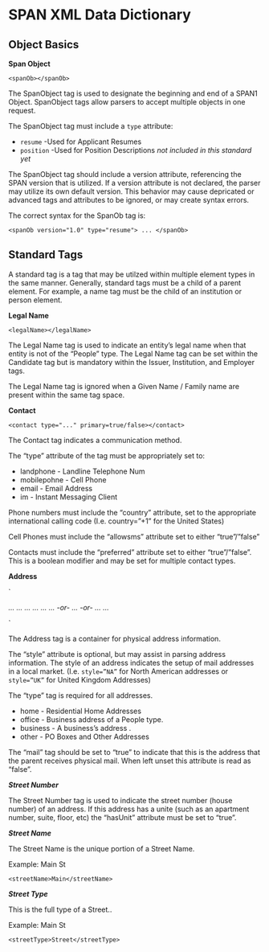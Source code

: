 # SPAN XML Data Dictionary 

## Object Basics

**Span Object** 

`<spanOb></spanOb>`

The SpanObject tag is used to designate the beginning and end of a SPAN1 Object. SpanObject tags allow parsers to accept multiple objects in one request. 

The SpanObject tag must include a `type` attribute:
- `resume` -Used for Applicant Resumes
- `position` -Used for Position Descriptions *not included in this standard yet*

The SpanObject tag should include a version attribute, referencing the SPAN version that is utilized. If a version attribute is not declared, the parser may utilize its own default version. This behavior may cause depricated or advanced tags and attributes to be ignored, or may create syntax errors. 

The correct syntax for the SpanOb tag is:

`<spanOb version="1.0" type="resume"> ... </spanOb>`

## Standard Tags

A standard tag is a tag that may be utilzed within multiple element types in the same manner. Generally, standard tags must be a child of a parent element. For example, a name tag must be the child of an institution or person element. 

**Legal Name**

`<legalName></legalName>`

The Legal Name tag is used to indicate an entity’s legal name when that entity is not of the “People” type. The Legal Name tag can be set within the Candidate tag but is mandatory within the Issuer, Institution, and Employer tags.

The Legal Name tag is ignored when a Given Name / Family name are present within the same tag space.

**Contact**

`<contact type="..." primary=true/false></contact>`

The Contact tag indicates a communication method. 

The “type” attribute of the tag must be appropriately set to:
- landphone - Landline Telephone Num
- mobilepohne - Cell Phone
- email - Email Address
- im - Instant Messaging Client

Phone numbers must include the “country” attribute, set to the appropriate international calling code (I.e. country=”+1” for the United States)

Cell Phones must include the “allowsms” attribute set to either “true”/”false”

Contacts must include the “preferred” attribute set to either “true”/”false”. This is a boolean modifier and may be set for multiple contact types. 

**Address**

`<address style="..." type="..." mail=true/false>
	<number hasUnit=true/false>...</number>
	<streetName>...</streetName>
	<streetType>...</streetType>
	<unit>...</unit>
	<city>...</city>
	<state>...</state> -or- <prov>...</prov> -or- <reg>...</reg>
	<country>...</country>
</address>`

The Address tag is a container for physical address information. 

The “style” attribute is optional, but may assist in parsing address information. The style of an address indicates the setup of mail addresses in a local market.  (I.e. `style=”NA”` for North American addresses or `style=”UK”` for United Kingdom Addresses)

The “type” tag is required for all addresses. 
- home - Residential Home Addresses
- office - Business address of a People type.
- business - A business’s address .
- other - PO Boxes and Other Addresses

The “mail” tag should be set to “true” to indicate that this is the address that the parent receives physical mail. When left unset this attribute is read as “false”.

**_Street Number_**

The Street Number tag is used to indicate the street number (house number) of an address. If this address has a unite (such as an apartment number, suite, floor, etc) the “hasUnit” attribute must be set to “true”.

**_Street Name_**

The Street Name is the unique portion of a Street Name. 

Example: Main St 

`<streetName>Main</streetName>`

**_Street Type_**

This is the full type of a Street..

Example: Main St 

`<streetType>Street</streetType>`



